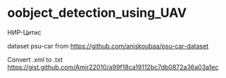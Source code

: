 # oobject_detection_using_UAV
НИР-Цитис

dataset psu-car from https://github.com/aniskoubaa/psu-car-dataset

Convert .xml to .txt https://gist.github.com/Amir22010/a99f18ca19112bc7db0872a36a03a1ec
